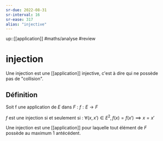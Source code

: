 ```yaml
---
sr-due: 2022-08-31
sr-interval: 16
sr-ease: 317
alias: "injective"
---
```


up::[[application]]
#maths/analyse #review 
# injection
Une injection est une [[application]] injective, c'est à dire qui ne possède pas de "collision".

## Définition
Soit f une application de $E$ dans $F$ :
$f: E \rightarrow F$

$f$ est une injection si et seulement si :
$\forall (x, x')\in E^2, f(x) = f(x') \implies x = x'$

Une injection est une [[application]] pour laquelle tout élément de $F$ possède au maximum 1 antécédent.
